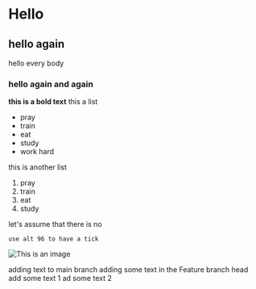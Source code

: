 # Hello
## hello again 
hello every body
### hello again and again
**this is a bold text**
this a list
- pray
- train
- eat 
- study
- work hard

this is another list

1. pray
2. train
3. eat
4. study

let's assume that there is no

`use alt 96 to have a tick`

![This is an image](https://myoctocat.com/assets/images/base-octocat.svg)

adding text to main branch
adding some text in the Feature branch
head
add some text 1
ad some text 2